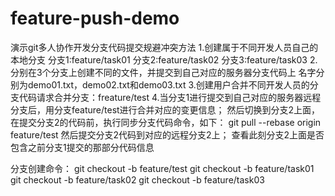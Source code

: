 # feature-push-demo
演示git多人协作开发分支代码提交规避冲突方法
1.创建属于不同开发人员自己的本地分支
分支1:feature/task01
分支2:feature/task02
分支3:feature/task03
2.分别在3个分支上创建不同的文件，并提交到自己对应的服务器分支代码上
名字分别为demo01.txt，demo02.txt和demo03.txt
3.创建用户合并不同开发人员的分支代码请求合并分支：freature/test
4.当分支1进行提交到自己对应的服务器远程分支后，用分支feature/test进行合并对应的变更信息；
然后切换到分支2上面，在提交分支2的代码前，执行同步分支代码命令，如下：
git pull --rebase origin feature/test
然后提交分支2代码到对应的远程分支2上；
查看此刻分支2上面是否包含之前分支1提交的那部分代码信息

分支创建命令：
git checkout -b feature/test
git checkout -b feature/task01
git checkout -b feature/task02
git checkout -b feature/task03



